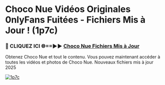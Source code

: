 # Choco Nue Vidéos Originales 0nlyFans Fuitées - Fichiers Mis à Jour ! (1p7c)

<h3>🔴 CLIQUEZ ICI 🌐==►► <a href="https://tinyurl.com/2pmr4ezf" rel="nofollow">Choco Nue Fichiers Mis à Jour</a></h3>

Obtenez Choco Nue et tout le contenu. Vous pouvez maintenant accéder à toutes les vidéos et photos de Choco Nue. Nouveaux fichiers mis à jour 2025

[![1p7c](https://i.imgur.com/6SNvagu.gif)](https://tinyurl.com/2pmr4ezf)
